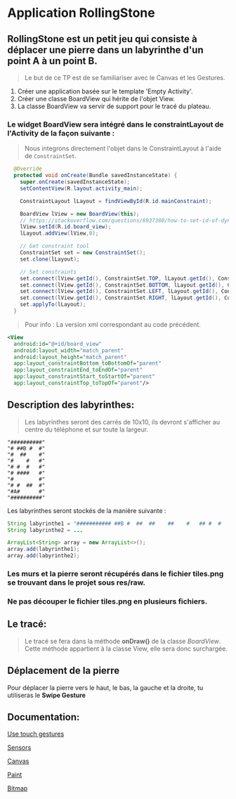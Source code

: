 # Application RollingStone
## RollingStone est un petit jeu qui consiste à déplacer une pierre dans un labyrinthe d'un point A à un point B.

> Le but de ce TP est de se familiariser avec le Canvas et les Gestures.

1. Créer une application basée sur le template 'Empty Activity'.
2. Créer une classe BoardView qui hérite de l'objet View.
3. La classe BoardView va servir de support pour le tracé du plateau.

### Le widget BoardView sera intégré dans le constraintLayout de l'Activity de la façon suivante :

> Nous integrons directement l'objet dans le ConstraintLayout à l'aide de ```ConstraintSet```.

```java
  @Override
  protected void onCreate(Bundle savedInstanceState) {
    super.onCreate(savedInstanceState);
    setContentView(R.layout.activity_main);

    ConstraintLayout lLayout = findViewById(R.id.mainConstraint);

    BoardView lView = new BoardView(this);
    // https://stackoverflow.com/questions/8937380/how-to-set-id-of-dynamic-created-layout
    lView.setId(R.id.board_view);
    lLayout.addView(lView,0);

    // Get constraint tool
    ConstraintSet set = new ConstraintSet();
    set.clone(lLayout);

    // Set constraints
    set.connect(lView.getId(), ConstraintSet.TOP, lLayout.getId(), ConstraintSet.TOP, 0);
    set.connect(lView.getId(), ConstraintSet.BOTTOM, lLayout.getId(), ConstraintSet.BOTTOM, 0);
    set.connect(lView.getId(), ConstraintSet.LEFT, lLayout.getId(), ConstraintSet.LEFT, 0);
    set.connect(lView.getId(), ConstraintSet.RIGHT, lLayout.getId(), ConstraintSet.RIGHT, 0);
    set.applyTo(lLayout);
  }
```
> Pour info : La version xml correspondant au code précédent.

```xml
<View
  android:id="@+id/board_view"
  android:layout_width="match_parent"
  android:layout_height="match_parent"
  app:layout_constraintBottom_toBottomOf="parent"
  app:layout_constraintEnd_toEndOf="parent"
  app:layout_constraintStart_toStartOf="parent"
  app:layout_constraintTop_toTopOf="parent"/>

```

## Description des labyrinthes:
> Les labyrinthes seront des carrés de 10x10, ils devront s'afficher au centre du téléphone et sur toute la largeur.

```
"##########"
"# ##B #  #"
"#  ##    #"
"#    #   #"
"# #  #   #"
"# ####   #"
"#        #"
"# #  ##  #"
"#A#      #"
"##########"
```

Les labyrinthes seront stockés de la manière suivante :
```java
String labyrinthe1 = "########### ##B #  ##  ##    ##    #   ## #  #   ## ####   ##        ## #  ##  ##A#      ###########"
String labyrinthe2 = ...

ArrayList<String> array = new ArrayList<>();
array.add(labyrinthe1);
array.add(labyrinthe2);

```

### Les murs et la pierre seront récupérés dans le fichier tiles.png se trouvant dans le projet sous **res/raw**.
### Ne pas découper le fichier tiles.png en plusieurs fichiers.

## Le tracé:

> Le tracé se fera dans la méthode **onDraw()** de la classe *BoardView*.
> Cette méthode appartient à la classe View, elle sera donc surchargée.

## Déplacement de la pierre

Pour déplacer la pierre vers le haut, le bas, la gauche et la droite, tu utiliseras le **Swipe Gesture**

## Documentation:

[Use touch gestures](https://developer.android.com/training/gestures/)

[Sensors](https://developer.android.com/guide/topics/sensors/)

[Canvas](https://developer.android.com/reference/android/graphics/Canvas)

[Paint](https://developer.android.com/reference/android/graphics/Paint)

[Bitmap](https://developer.android.com/reference/android/graphics/Bitmap)